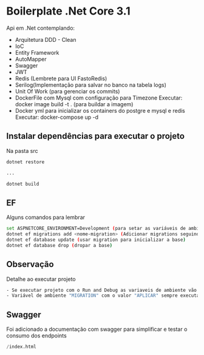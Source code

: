 # Boilerplate .Net Core 3.1

Api em .Net contemplando:

- Arquitetura DDD - Clean
- IoC
- Entity Framework
- AutoMapper
- Swagger
- JWT
- Redis (Lembrete para UI FastoRedis)
- Serilog(Implementação para salvar no banco na tabela logs)
- Unit Of Work (para gerenciar os commits)
- DockerFile com Mysql com configuração para Timezone
  Executar: docker image build -t <nome-imagem> . (para buildar a imagem)
- Docker yml para inicializar os containers do postgre e mysql e redis
  Executar: docker-compose up -d

## Instalar dependências para executar o projeto

Na pasta src

```bash
dotnet restore

...

dotnet build
```

## EF

Alguns comandos para lembrar

```bash
set ASPNETCORE_ENVIRONMENT=Development (para setar as variáveis de ambiente)
dotnet ef migrations add <nome-migration> (Adicionar migrations seguindo MyContext)
dotnet ef database update (usar migration para inicializar a base)
dotnet ef database drop (dropar a base)
```

## Observação

Detalhe ao executar projeto

```bash
- Se executar projeto com o Run and Debug as variaveis de ambiente vão estar setadas no launch.json. Caso rodar com dotnet run, lembrar de setar as variáveis
- Variável de ambiente "MIGRATION" com o valor "APLICAR" sempre executa a migration ao executar o projeto, caso não queria, apenas mudar o valor dessa migration
```

## Swagger

Foi adicionado a documentação com swagger para simplificar e testar o consumo dos endpoints

```python
/index.html
```
